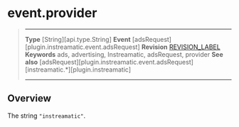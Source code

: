 # event.provider

> --------------------- ------------------------------------------------------------------------------------------
> __Type__              [String][api.type.String]
> __Event__             [adsRequest][plugin.instreamatic.event.adsRequest]
> __Revision__          [REVISION_LABEL](REVISION_URL)
> __Keywords__          ads, advertising, Instreamatic, adsRequest, provider
> __See also__			[adsRequest][plugin.instreamatic.event.adsRequest]
>						[instreamatic.*][plugin.instreamatic]
> --------------------- ------------------------------------------------------------------------------------------

## Overview

The string `"instreamatic"`.
